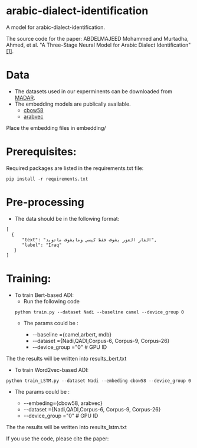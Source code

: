 # arabic-dialect-identification


 A model for arabic-dialect-identification.
 
 The source code for the paper: ABDELMAJEED Mohammed and  Murtadha, Ahmed, et al. "A Three-Stage Neural Model for  Arabic Dialect Identification" [[1]](). 
 

 

# Data

* The datasets used in our experminents can be downloaded from  [MADAR](https://docs.google.com/forms/d/e/1FAIpQLSe0PRkK8uetqWTlxGAUn7MupNcRO3HOHQeHK4_xkoZ7TAh98g/viewform). 
* The embedding models are publically available. 
    * [cbow58](https://drive.google.com/open?id=0B2WzDD9FC2KXRHlYNjYxUmowRW8)
    * [arabvec](https://github.com/bakrianoo/aravec)
    
Place the embedding files in embedding/

# Prerequisites:
Required packages are listed in the requirements.txt file:

```
pip install -r requirements.txt
```
# Pre-processing

* The data should be in the following format:
```
[
  {
      "text": "الفار العور يشوف فقط كيسي ومايشوف ماتويد",
      "label": "Iraq"
   }
]
```


# Training: 
* To train  Bert-based ADI: 
	* Run the following code 
	```
	python train.py --dataset Nadi --baseline camel --device_group 0
	```
	* The params could be :
    		
		- --baseline ={camel,arbert, mdb}
		- --dataset =\{Nadi,QADI,Corpus-6, Corpus-9, Corpus-26\}	
		- --device_group ="0" # GPU ID

The the results will be written into results_bert.txt
* To train  Word2vec-based ADI: 
```
python train_LSTM.py --dataset Nadi --embeding cbow58 --device_group 0
```
  * The params could be :
    	
	- --embeding=\{cbow58, arabvec\}
	- --dataset =\{Nadi,QADI,Corpus-6, Corpus-9, Corpus-26\}	
	- --device_group ="0" # GPU ID

The the results will be written into results_lstm.txt

If you use the code,  please cite the paper: 
```

```
